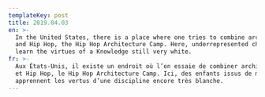 ```yaml
---
templateKey: post
title: 2019.04.03
en: >-
  In the United States, there is a place where one tries to combine architecture
  and Hip Hop, the Hip Hop Architecture Camp. Here, underrepresented children
  learn the virtues of a Knowledge still very white.
fr: >-
  Aux États-Unis, il existe un endroit où l’on essaie de combiner architecture
  et Hip Hop, le Hip Hop Architecture Camp. Ici, des enfants issus de minorités
  apprennent les vertus d’une discipline encore très blanche.
---
```


